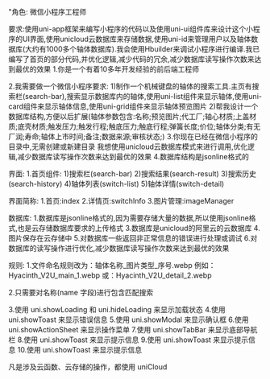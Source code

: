 "角色: 微信小程序工程师

要求:使用uni-app框架来编写小程序的代码以及使用uni-ui组件库来设计这个小程序的UI界面,使用unicloud云数据库来存储数据,使用uni-id来管理用户以及轴体数据库(大约有1000多个轴体数据库).我会使用Hbuilder来调试小程序进行编译.我已编写了首页的部分代码,并优化逻辑,减少代码的冗余,减少数据库读写操作次数来达到最优的效果
1.你是一个有着10多年开发经验的前后端工程师


2.我需要做一个微信小程序要求:
1)制作一个机械键盘的轴体的搜索工具.主页有搜索栏(search-bar),搜索显示数据库内的轴体,使用uni-list组件来显示轴体,使用uni-card组件来显示轴体信息,使用uni-grid组件来显示轴体预览图片
2)帮我设计一个数据库结构,方便以后扩展(轴体参数包含:名称;预览图片;代工厂;轴心材质;上盖材质;底壳材质;触发压力;触发行程;触底压力;触底行程;弹簧长度;价位;轴体分类;有无厂润;寿命;轴体上市时间;备注;数据来源;审核状态;)
3.你现在已经在微信小程序的目录中,无需创建或新建目录
我想使用unicloud云数据库模式来进行调用,优化逻辑,减少数据库读写操作次数来达到最优的效果
4.数据库结构是jsonline格式的

界面:
1.首页组件:
1)搜索栏(search-bar)
2)搜索结果(search-result)
3)搜索历史(search-history)
4)轴体列表(switch-list)
5)轴体详情(switch-detail)

界面简称:
1.首页:index
2.详情页:switchInfo
3.图片管理:imageManager

数据库:
1.数据库是jsonline格式的,因为需要存储大量的数据,所以使用jsonline格式,也是云存储数据库要求的上传格式
3.数据库是unicloud的阿里云的云数据库
4.图片保存在云存储中
5.对数据库一些返回非正常信息的错误进行处理或调试
6.对数据库的读写操作进行优化,减少数据库读写操作次数来达到最优的效果

规则:
1.文件命名规则改为：轴体名称_图片类型_序号.webp
例如：Hyacinth_V2U_main_1.webp
或：Hyacinth_V2U_detail_2.webp

2.只需要对名称(name 字段)进行包含匹配搜索

3.使用 uni.showLoading 和 uni.hideLoading 来显示加载状态
4.使用 uni.showToast 来显示错误信息
5.使用 uni.showModal 来显示确认框
6.使用 uni.showActionSheet 来显示操作菜单
7.使用 uni.showTabBar 来显示底部导航栏
8.使用 uni.showToast 来显示提示信息
9.使用 uni.showToast 来显示提示信息
10.使用 uni.showToast 来显示提示信息

凡是涉及云函数、云存储的操作，都使用 uniCloud